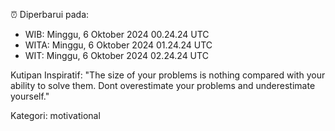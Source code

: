 ⏰ Diperbarui pada:
- WIB: Minggu, 6 Oktober 2024 00.24.24 UTC
- WITA: Minggu, 6 Oktober 2024 01.24.24 UTC
- WIT: Minggu, 6 Oktober 2024 02.24.24 UTC

Kutipan Inspiratif:
"The size of your problems is nothing compared with your ability to solve them. Dont overestimate your problems and underestimate yourself."


Kategori: motivational

